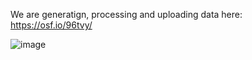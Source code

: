 We are generatign, processing and uploading data here: https://osf.io/96tvy/

![image](https://github.com/onspatial/geolife-star/assets/80583546/e4bce6ca-e7c7-4303-a48b-367cfa302691)
